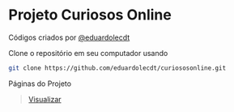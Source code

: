 # Projeto Curiosos Online

Códigos criados por
[@eduardolecdt](https://instagram.com/eduardolecdt)

Clone o repositório em seu computador usando
```sh
git clone https://github.com/eduardolecdt/curiososonline.git
```

Páginas do Projeto

> [Visualizar](https://curiosos.online)

